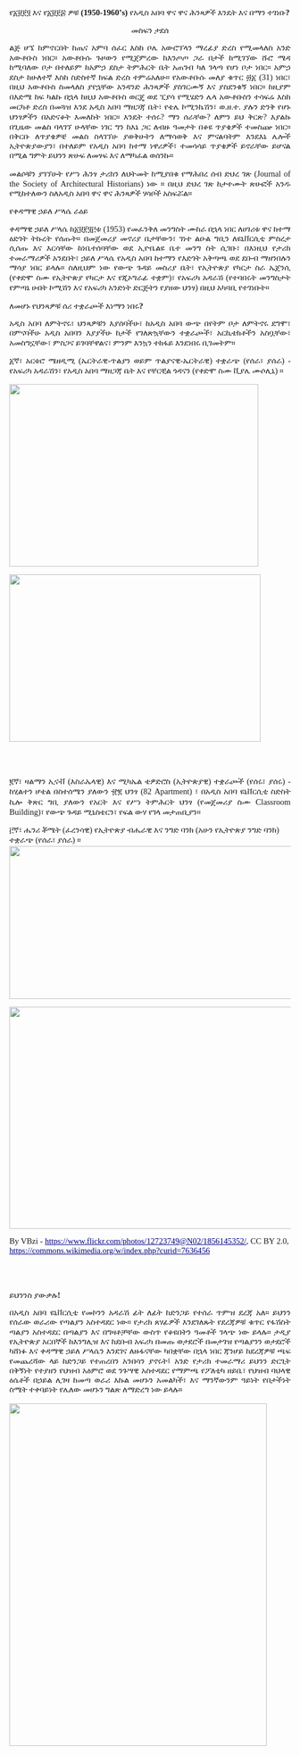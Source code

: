 <html>
<head>
	<meta http-equiv="content-type" content="text/html; charset=utf-8"/>
	<title></title>
	<meta name="generator" content="LibreOffice 7.0.4.2 (Linux)"/>
	<meta name="created" content="00:00:00"/>
	<meta name="changed" content="00:00:00"/>
	<style type="text/css">
		@page { size: 8.5in 11in; margin: 1in }
		p { margin-bottom: 0.1in; line-height: 115%; background: transparent }
		.manuscript a:link { color: #000080; so-language: zxx; text-decoration: underline }
	</style>
</head>
<body lang="en-US" link="#000080" vlink="#800000" dir="ltr"><p align="center" style="margin-bottom: 0.11in; line-height: 0.18in">
<div class="manuscript mt-4">
<font face="Noto Sans Devanagari"><span lang="hi-IN">የ፩፱፻፶
እና የ፩፱፻፷ ዎቹ </span></font><font face="Times New Roman, serif"><font size="2" style="font-size: 11pt"><span lang="en-US"><b>(1950-1960</b></span></font></font><font face="Times New Roman, serif"><font size="2" style="font-size: 11pt"><span lang="am-ET"><b>’</b></span></font></font><font face="Times New Roman, serif"><font size="2" style="font-size: 11pt"><span lang="en-US"><b>s)
</b></span></font></font><font face="Noto Sans Devanagari"><span lang="hi-IN">የአዲስ
አበባ ዋና ዋና ሕንጻዎች እንዴት እና በማን
ተገነቡ</span></font><font face="Times New Roman, serif"><font size="2" style="font-size: 11pt"><span lang="en-US"><b>?</b></span></font></font></p>
<p align="center" style="margin-bottom: 0.11in; line-height: 0.18in"><font face="Noto Sans Devanagari"><span lang="hi-IN">መስፍን
ታደሰ</span></font></p>
<p align="justify" style="margin-bottom: 0.11in; line-height: 0.18in">
<font face="Noto Sans Devanagari"><span lang="hi-IN">ልጅ ሆኜ
ከምኖርበት ከጤና አምባ ሰፈር እስከ ቦሌ
አውሮፕላን ማረፊያ ድረስ የሚመላለስ አንድ
አውቶቡስ ነበር። አውቶቡሱ ጉዞውን የሚጀምረው
ከእንጦጦ ጋራ በታች ከሚገኘው ሹሮ ሜዳ ከሚባለው
ቦታ በተለይም ከአምኃ ደስታ ትምሕርት ቤት
አጠገብ ካለ ገላጣ የሆነ ቦታ ነበር። አምኃ
ደስታ ከሁለተኛ እስከ ስድስተኛ ክፍል ድረስ
ተምሬአለሁ። የአውቶቡሱ መለያ ቁጥር ፴፩
</span></font><font face="Times New Roman, serif"><font size="2" style="font-size: 11pt"><span lang="en-US"><span style="font-weight: normal">(31)
</span></span></font></font><font face="Noto Sans Devanagari"><span lang="hi-IN">ነበር፣
በዚህ አውቶቡስ ስመላለስ ያየኋቸው አንዳንድ
ሕንጻዎች ያስገርሙኝ እና ያስደንቁኝ ነበር።
ከዚያም በእድሜ ከፍ ካልኩ በኋላ ከዚህ አውቶቡስ
ወርጄ ወደ ፒያሳ የሚሄድን ሌላ አውቶቡስን
ተሳፍሬ እስከ መርካቶ ድረስ በመጓዝ እንደ
አዲስ አበባ ማዘጋጃ ቤት፣ የቴሌ ኮሚንኬሽን፣
ወ</span></font><font face="Ebrima, serif"><font size="2" style="font-size: 11pt"><span lang="am-ET"><span style="font-weight: normal">.</span></span></font></font><font face="Noto Sans Devanagari"><span lang="hi-IN">ዘ</span></font><font face="Ebrima, serif"><font size="2" style="font-size: 11pt"><span lang="am-ET"><span style="font-weight: normal">.</span></span></font></font><font face="Noto Sans Devanagari"><span lang="hi-IN">ተ</span></font><font face="Ebrima, serif"><font size="2" style="font-size: 11pt"><span lang="am-ET"><span style="font-weight: normal">.</span></span></font></font><font face="Times New Roman, serif"><font size="2" style="font-size: 11pt"><span lang="en-US"><span style="font-weight: normal">
</span></span></font></font><font face="Noto Sans Devanagari"><span lang="hi-IN">ያሉን
ድንቅ የሆኑ ህንፃዎችን በአድናቆት እመለከት
ነበር። እንዴት ተሰሩ</span></font><font face="Times New Roman, serif"><font size="2" style="font-size: 11pt"><span lang="en-US"><span style="font-weight: normal">?
</span></span></font></font><font face="Noto Sans Devanagari"><span lang="hi-IN">ማን
ሰራቸው</span></font><font face="Times New Roman, serif"><font size="2" style="font-size: 11pt"><span lang="en-US"><span style="font-weight: normal">?
</span></span></font></font><font face="Noto Sans Devanagari"><span lang="hi-IN">ለምን
ይህ ቅርጽ</span></font><font face="Times New Roman, serif"><font size="2" style="font-size: 11pt"><span lang="en-US"><span style="font-weight: normal">?
</span></span></font></font><font face="Noto Sans Devanagari"><span lang="hi-IN">እያልኩ
በጊዜው መልስ ባላገኘ ሁላቸው ነገር ግን ከእኔ
ጋር ለብዙ ዓመታት በቆዩ ጥያቄዎች ተመስጬ
ነበር። በቅርቡ ለጥያቄዎቼ መልስ ስላገኘሁ
ያወቅሁትን ለማሳወቅ እና ምናልባትም እንደእኔ
ሌሎች ኢትዮጵያውያን፣ በተለይም የአዲስ
አበባ ከተማ ነዋሪዎች፣ ተመሳሳይ ጥያቄዎች
ይኖራቸው ይሆናል በሚል ግምት ይህንን ጽሁፍ
ለመፃፍ እና ለማካፈል ወሰንኩ።</span></font></p>
<p align="justify" style="margin-bottom: 0.11in; line-height: 0.18in">
<font face="Noto Sans Devanagari"><span lang="hi-IN">መልሶቹን
ያገኘሁት የሥነ ሕንፃ ታሪክን ለህትመት
ከሚያበቁ የማሕበረ ሰብ ድህረ ገጽ </span></font><font face="Times New Roman, serif"><font size="2" style="font-size: 11pt"><span lang="en-US"><span style="font-weight: normal">(Journal
of the Society of Architectural Historians) </span></span></font></font><font face="Noto Sans Devanagari"><span lang="hi-IN">ነው
። በዚህ ድህረ ገጽ ከታተሙት ጽሁፎች አንዱ
የሚከተለውን ስለአዲስ አበባ ዋና ዋና ሕንጻዎች
ሃሳቦች አስፍሯል።</span></font></p>
<p style="margin-bottom: 0.11in; line-height: 0.18in"><font face="Noto Sans Devanagari"><span lang="hi-IN">የቀዳማዊ
ኃይለ ሥላሴ ራዕይ</span></font></p>
<p align="justify" style="margin-bottom: 0.11in; line-height: 0.18in">
<font face="Noto Sans Devanagari"><span lang="hi-IN">ቀዳማዊ ኃይለ
ሥላሴ ከ፩፱፻፶፫ቱ </span></font><font face="Times New Roman, serif"><font size="2" style="font-size: 11pt"><span lang="en-US"><span style="font-weight: normal">(1953)
</span></span></font></font><font face="Noto Sans Devanagari"><span lang="hi-IN">የመፈንቅለ
መንግስት ሙከራ በኋላ ነበር ለሀገሪቱ ዋና
ከተማ ዕድገት ትኩረት የሰጡት። በመጀመሪያ
መኖሪያ ቤታቸውን፣ ገነተ ልዑል ግቢን ለዩኒቨርሲቲ
ምስረታ ሲሰጡ እና እርሳቸው ከነቤተሰባቸው
ወደ ኢዮቤልዩ ቤተ መንግ ስት ሲገቡ፣ በእነዚህ
የታሪክ ተመራማሪዎች አንደበት፣ ኃይለ ሥላሴ
የአዲስ አበባ ከተማን የእድገት አቅጣጫ ወደ
ደቡብ ማዘንበሉን ማሳያ ነበር ይላሉ። ስለዚህም
ነው የውጭ ጉዳይ መስሪያ ቤት፣ የኢትዮጵያ
የካርታ ስራ ኤጀንሲ </span></font><font face="Times New Roman, serif"><font size="2" style="font-size: 11pt"><span lang="en-US"><span style="font-weight: normal">(</span></span></font></font><font face="Noto Sans Devanagari"><span lang="hi-IN">የቀድሞ
ስሙ የኢትዮጵያ የካርታ እና የጂኦግራፊ
ተቋም</span></font><font face="Times New Roman, serif"><font size="2" style="font-size: 11pt"><span lang="en-US"><span style="font-weight: normal">)</span></span></font></font><font face="Noto Sans Devanagari"><span lang="hi-IN">፣
የአፍሪካ አዳራሽ </span></font><font face="Times New Roman, serif"><font size="2" style="font-size: 11pt"><span lang="en-US"><span style="font-weight: normal">(</span></span></font></font><font face="Noto Sans Devanagari"><span lang="hi-IN">የተባበሩት
መንግስታት የምጣኔ ሀብት ኮሚሽን እና የአፍሪካ
አንድነት ድርጅትን የያዘው ህንፃ</span></font><font face="Times New Roman, serif"><font size="2" style="font-size: 11pt"><span lang="en-US"><span style="font-weight: normal">)
</span></span></font></font><font face="Noto Sans Devanagari"><span lang="hi-IN">በዚህ
አካባቢ የተገነቡት። </span></font>
</p>
<p style="margin-bottom: 0.11in; line-height: 0.18in"><font face="Noto Sans Devanagari"><span lang="hi-IN">ለመሆኑ
የህንጻዎቹ ሰሪ ተቋራጮች እነማን ነበሩ</span></font><font face="Times New Roman, serif"><font size="2" style="font-size: 11pt"><span lang="en-US"><b>?</b></span></font></font></p>
<p align="justify" style="margin-bottom: 0.11in; line-height: 0.18in">
<font face="Noto Sans Devanagari"><span lang="hi-IN">አዲስ አበባ
ለምትኖሩ፣  ህንጻዎቹን እያሰባችሁ፣ ከአዲስ
አበባ ውጭ በየትም ቦታ ለምትኖሩ ደግሞ፣ 
በምናባችሁ አዲስ አበባን እያያችሁ ከታች
የገለጽኳቸውን ተቋራጮች፣ አርኪቴክቶችን 
አስቧቸው፣ አመስግኗቸው፣ ምስጋና ይገባቸዋልና፣
ምንም እንኳን ተከፋይ እንደነበሩ ቢገመትም።
 </span></font>
</p>
<p align="justify" style="margin-bottom: 0.11in; line-height: 0.18in">
<font face="Noto Sans Devanagari"><span lang="hi-IN">፩ኛ፣ አርቱሮ
ሜዘዲሚ </span></font><font face="Times New Roman, serif"><font size="2" style="font-size: 11pt"><span lang="en-US"><span style="font-style: normal"><span style="font-weight: normal">(</span></span></span></font></font><font face="Noto Sans Devanagari"><span lang="hi-IN">ኤርትራዊ</span></font><font face="Times New Roman, serif"><font size="2" style="font-size: 11pt"><span lang="en-US"><span style="font-style: normal"><span style="font-weight: normal">-</span></span></span></font></font><font face="Noto Sans Devanagari"><span lang="hi-IN">ጥልያን
ወይም ጥልያናዊ</span></font><font face="Times New Roman, serif"><font size="2" style="font-size: 11pt"><span lang="en-US"><span style="font-style: normal"><span style="font-weight: normal">-</span></span></span></font></font><font face="Noto Sans Devanagari"><span lang="hi-IN">ኤርትራዊ</span></font><font face="Times New Roman, serif"><font size="2" style="font-size: 11pt"><span lang="en-US"><span style="font-style: normal"><span style="font-weight: normal">)
</span></span></span></font></font><font face="Noto Sans Devanagari"><span lang="hi-IN">ተቋራጭ
</span></font><font face="Times New Roman, serif"><font size="2" style="font-size: 11pt"><span lang="en-US"><span style="font-style: normal"><span style="font-weight: normal">(</span></span></span></font></font><font face="Noto Sans Devanagari"><span lang="hi-IN">የሰራ፣
ያሰራ</span></font><font face="Times New Roman, serif"><font size="2" style="font-size: 11pt"><span lang="en-US"><span style="font-style: normal"><span style="font-weight: normal">)
- </span></span></span></font></font><font face="Noto Sans Devanagari"><span lang="hi-IN">የአፍሪካ
አዳራሽን፣ የአዲስ አበባ ማዘጋጃ ቤት እና
የቸርቺል ጎዳናን </span></font><font face="Times New Roman, serif"><font size="2" style="font-size: 11pt"><span lang="en-US"><span style="font-style: normal"><span style="font-weight: normal">(</span></span></span></font></font><font face="Noto Sans Devanagari"><span lang="hi-IN">የቀድሞ
ስሙ ቪያሌ ሙሶሊኒ</span></font><font face="Times New Roman, serif"><font size="2" style="font-size: 11pt"><span lang="en-US"><span style="font-style: normal"><span style="font-weight: normal">)
</span></span></span></font></font><font face="Noto Sans Devanagari"><span lang="hi-IN">።
</span></font>
</p>
<p align="justify" style="margin-bottom: 0.11in; line-height: 0.18in">
<img src="/images/manuscripts/1950-1960_Addis_Buildings_html_5730831fdd892635.gif" name="Image1" align="bottom" width="446" height="327" border="0"/>
</p>
<p align="justify" style="margin-bottom: 0.11in; line-height: 0.18in">
<img src="/images/manuscripts/1950-1960_Addis_Buildings_html_c5775975ce6afb4c.gif" name="Image2" align="bottom" width="450" height="300" border="0"/>
</p>
<p lang="en" align="justify" style="margin-bottom: 0.11in; font-style: normal; font-weight: normal; line-height: 0.18in">
<br/>
<br/>

</p>
<p align="justify" style="margin-bottom: 0.11in; line-height: 0.18in">
<font face="Noto Sans Devanagari"><span lang="hi-IN">፪ኛ፣ ዛልማን
ኢናቭ </span></font><font face="Times New Roman, serif"><font size="2" style="font-size: 11pt"><span lang="en-US"><span style="font-style: normal"><span style="font-weight: normal">(</span></span></span></font></font><font face="Noto Sans Devanagari"><span lang="hi-IN">እስራኤላዊ</span></font><font face="Times New Roman, serif"><font size="2" style="font-size: 11pt"><span lang="en-US"><span style="font-style: normal"><span style="font-weight: normal">)
</span></span></span></font></font><font face="Noto Sans Devanagari"><span lang="hi-IN">እና
ሚካኤል ቴዎድሮስ </span></font><font face="Times New Roman, serif"><font size="2" style="font-size: 11pt"><span lang="en-US"><span style="font-style: normal"><span style="font-weight: normal">(</span></span></span></font></font><font face="Noto Sans Devanagari"><span lang="hi-IN">ኢትዮጵያዊ</span></font><font face="Times New Roman, serif"><font size="2" style="font-size: 11pt"><span lang="en-US"><span style="font-style: normal"><span style="font-weight: normal">)
</span></span></span></font></font><font face="Noto Sans Devanagari"><span lang="hi-IN">ተቋራጮች
</span></font><font face="Times New Roman, serif"><font size="2" style="font-size: 11pt"><span lang="en-US"><span style="font-style: normal"><span style="font-weight: normal">(</span></span></span></font></font><font face="Noto Sans Devanagari"><span lang="hi-IN">የሰሩ፣
ያሰሩ</span></font><font face="Times New Roman, serif"><font size="2" style="font-size: 11pt"><span lang="en-US"><span style="font-style: normal"><span style="font-weight: normal">)
- </span></span></span></font></font><font face="Noto Sans Devanagari"><span lang="hi-IN">ከሂልተን
ሆቴል በስተሰሜን ያለውን ፹፪ ህንፃ </span></font><font face="Times New Roman, serif"><font size="2" style="font-size: 11pt"><span lang="en-US"><span style="font-style: normal"><span style="font-weight: normal">(82
Apartment) </span></span></span></font></font><font face="Noto Sans Devanagari"><span lang="hi-IN">፣
በአዲስ አበባ ዩኒቨርሲቲ ስድስት ኪሎ ቅጽር
ግቢ ያለውን የአርት እና የሥነ ትምሕርት ህንፃ
</span></font><font face="Times New Roman, serif"><font size="2" style="font-size: 11pt"><span lang="en-US"><span style="font-style: normal"><span style="font-weight: normal">(</span></span></span></font></font><font face="Noto Sans Devanagari"><span lang="hi-IN">የመጀመሪያ
ስሙ </span></font><font face="Times New Roman, serif"><font size="2" style="font-size: 11pt"><span lang="en-US"><span style="font-style: normal"><span style="font-weight: normal">Classroom
Building)</span></span></span></font></font><font face="Noto Sans Devanagari"><span lang="hi-IN">፣
የውጭ ጉዳይ ሚኒስቴርን፣ የፍል ውሃ የገላ
መታጠቢያን።</span></font></p>
<p style="margin-bottom: 0.11in; line-height: 0.18in"><font face="Noto Sans Devanagari"><span lang="hi-IN">፫ኛ፣
ሔንሪ ቾሜት </span></font><font face="Times New Roman, serif"><font size="2" style="font-size: 11pt"><span lang="en-US"><span style="font-style: normal"><span style="font-weight: normal">(</span></span></span></font></font><font face="Noto Sans Devanagari"><span lang="hi-IN">ፈረንሳዊ</span></font><font face="Times New Roman, serif"><font size="2" style="font-size: 11pt"><span lang="en-US"><span style="font-style: normal"><span style="font-weight: normal">)
</span></span></span></font></font><font face="Noto Sans Devanagari"><span lang="hi-IN">የኢትዮጵያ
ብሔራዊ እና ንግድ ባንክ </span></font><font face="Times New Roman, serif"><font size="2" style="font-size: 11pt"><span lang="en-US"><span style="font-style: normal"><span style="font-weight: normal">(</span></span></span></font></font><font face="Noto Sans Devanagari"><span lang="hi-IN">አሁን
የኢትዮጵያ ንግድ ባንክ</span></font><font face="Times New Roman, serif"><font size="2" style="font-size: 11pt"><span lang="en-US"><span style="font-style: normal"><span style="font-weight: normal">)
</span></span></span></font></font><font face="Noto Sans Devanagari"><span lang="hi-IN">ተቋራጭ
</span></font><font face="Times New Roman, serif"><font size="2" style="font-size: 11pt"><span lang="en-US"><span style="font-style: normal"><span style="font-weight: normal">(</span></span></span></font></font><font face="Noto Sans Devanagari"><span lang="hi-IN">የሰራ፣
ያሰራ</span></font><font face="Times New Roman, serif"><font size="2" style="font-size: 11pt"><span lang="en-US"><span style="font-style: normal"><span style="font-weight: normal">)
</span></span></span></font></font><font face="Noto Sans Devanagari"><span lang="hi-IN">።
<img src="/images/manuscripts/1950-1960_Addis_Buildings_html_9730946ea86bd67f.gif" name="Image3" align="bottom" width="599" height="274" border="0"/>
</span></font></p>
<p style="margin-bottom: 0.11in; line-height: 0.18in"><img src="/images/manuscripts/1950-1960_Addis_Buildings_html_b6d6621d358a8d53.gif" name="Image4" align="bottom" width="599" height="398" border="0"/>
</p>
<p style="margin-bottom: 0.11in; line-height: 0.18in"><font face="Ebrima, serif"><font size="2" style="font-size: 11pt"><span lang="en"><span style="font-style: normal"><span style="font-weight: normal">By
VBzi - <a href="https://www.flickr.com/photos/12723749@N02/1856145352/">https://www.flickr.com/photos/12723749@N02/1856145352/</a>,
CC BY 2.0, <a href="https://commons.wikimedia.org/w/index.php?curid=7636456">https://commons.wikimedia.org/w/index.php?curid=7636456</a>
</span></span></span></font></font>
</p>
<p lang="en" style="margin-bottom: 0.11in; font-style: normal; font-weight: normal; line-height: 0.18in">
<br/>
<br/>

</p>
<p style="margin-bottom: 0.11in; line-height: 0.18in"><font face="Noto Sans Devanagari"><span lang="hi-IN">ይህንንስ
ያውቃሉ</span></font><font face="Ebrima, serif"><font size="2" style="font-size: 11pt"><span lang="am-ET"><span style="font-style: normal"><b>!</b></span></span></font></font></p>
<p align="justify" style="margin-bottom: 0.11in; line-height: 0.18in">
<font face="Noto Sans Devanagari"><span lang="hi-IN">በአዲስ አበባ
ዩኒቨርሲቲ የመኮንን አዳራሽ ፊት ለፊት
ከድንጋይ የተሰራ ጥምዝ ደረጃ አለ። ይህንን
የሰራው ወራሪው የጣልያን አስተዳደር ነው።
የታሪክ ጸሃፊዎች እንደገለጹት የደረጃዎቹ
ቁጥር የፋሽስት ጣልያን አስተዳደር በጣልያን
እና በግዛቶቻቸው ውስጥ የቆዩበትን ዓመቶች
ገላጭ ነው ይላሉ። ታዲያ የኢትዮጵያ አርበኞች
ከእንግሊዝ እና ከደቡብ አፍሪካ በመጡ ወታደሮች
በመታገዝ የጣልያንን ወታደሮች ካሸነፉ እና
ቀዳማዊ ኃይለ ሥላሴን እንደገና ለዙፋናቸው
ካበቋቸው በኋላ ነበር ጃንሆይ ከደረጃዎቹ
ጫፍ የመጨረሻው ላይ ከድንጋይ የተጠረበን
አንበሳን ያኖሩት፤ አንድ የታሪክ ተመራማሪ
ይህንን ድርጊት በቅኝነት የተያዘን የህዝብ
አዕምሮ ወደ ንጉሣዊ አስተዳደር የማምጫ
የፖለቲካ ዘይቤ፣ የህዝብ ባህላዊ ዕሴቶች
በኃይል ሊገዛ ከመጣ ወራሪ እኩል መሆኑን
አመልካች፣  እና ማንኛውንም ዓይነት የበታችነት
ስሜት ተቀባይነት የሌለው መሆኑን ግልጽ
ለማድረግ ነው ይላሉ።  </span></font>
</p>
<p align="justify" style="margin-bottom: 0.11in; line-height: 0.18in">
<img src="/images/manuscripts/1950-1960_Addis_Buildings_html_59f3899b4d864fdb.gif" name="Image5" align="bottom" width="461" height="614" border="0"/>
</p>
</div>
</body>
</html>